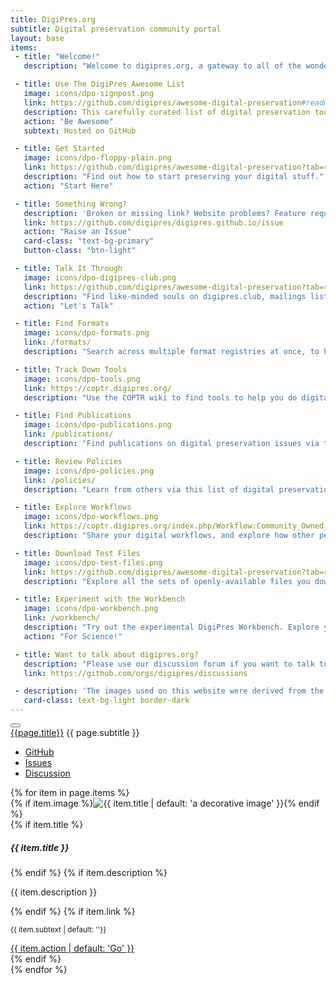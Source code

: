 ```yaml
---
title: DigiPres.org
subtitle: Digital preservation community portal
layout: base
items:
 - title: "Welcome!"
   description: "Welcome to digipres.org, a gateway to all of the wonderful community-owned and community-oriented resources dedicated to digital preservation!"

 - title: Use The DigiPres Awesome List
   image: icons/dpo-signpost.png
   link: https://github.com/digipres/awesome-digital-preservation#readme
   description: This carefully curated list of digital preservation tools and resources is the main thing that the community maintains. Please take a look!
   action: "Be Awesome"
   subtext: Hosted on GitHub

 - title: Get Started
   image: icons/dpo-floppy-plain.png
   link: https://github.com/digipres/awesome-digital-preservation?tab=readme-ov-file#get-started
   description: "Find out how to start preserving your digital stuff."
   action: "Start Here"

 - title: Something Wrong?
   description: 'Broken or missing link? Website problems? Feature requests? Please raise them here.'
   link: https://github.com/digipres/digipres.github.io/issue
   action: "Raise an Issue"
   card-class: "text-bg-primary"
   button-class: "btn-light"

 - title: Talk It Through
   image: icons/dpo-digipres-club.png
   link: https://github.com/digipres/awesome-digital-preservation?tab=readme-ov-file#become-part-of-the-digital-preservation-community
   description: "Find like-minded souls on digipres.club, mailings lists, forums and conferences."
   action: "Let's Talk"

 - title: Find Formats
   image: icons/dpo-formats.png
   link: /formats/
   description: "Search across multiple format registries at once, to help you understand the contents of your digital collections."

 - title: Track Down Tools
   image: icons/dpo-tools.png
   link: https://coptr.digipres.org/
   description: "Use the COPTR wiki to find tools to help you do digital preservation."

 - title: Find Publications
   image: icons/dpo-publications.png
   link: /publications/
   description: "Find publications on digital preservation issues via this dedicated search service and database."

 - title: Review Policies
   image: icons/dpo-policies.png
   link: /policies/
   description: "Learn from others via this list of digital preservation policies from across the world."

 - title: Explore Workflows
   image: icons/dpo-workflows.png
   link: https://coptr.digipres.org/index.php/Workflow:Community_Owned_Workflows
   description: "Share your digital workflows, and explore how other peoples systems solve our shared challenges."

 - title: Download Test Files
   image: icons/dpo-test-files.png
   link: https://github.com/digipres/awesome-digital-preservation?tab=readme-ov-file#find-test-files
   description: "Explore all the sets of openly-available files you download and use to test tools, tactics and workflows."

 - title: Experiment with the Workbench
   image: icons/dpo-workbench.png
   link: /workbench/
   description: "Try out the experimental DigiPres Workbench. Explore your formats. Compare your collections. Play with DigiPres tools, without installing a thing!"
   action: "For Science!"

 - title: Want to talk about digipres.org?
   description: "Please use our discussion forum if you want to talk to us about digipres.org."
   link: https://github.com/orgs/digipres/discussions

 - description: 'The images used on this website were derived from the <a href="https://wiki.dpconline.org/index.php?title=SPRUCE_Digital_Preservation_Illustrations" class="link-body-emphasis">SPRUCE Digital Preservation Illustrations</a>, created by <a href="http://www.tomwoolley.com/" class="link-body-emphasis">Tom Woolley</a> and released under a <a href="https://creativecommons.org/licenses/by-nc/3.0/deed.en" class="link-body-emphasis">CC-BY-NC</a> license thanks to funding from <a href="http://jisc.ac.uk/" class="link-body-emphasis">Jisc</a>.'
   card-class: text-bg-light border-dark
---
```


<nav class="navbar navbar-expand-lg navbar-light">
  <div class="container-fluid">
    <button class="navbar-toggler border-dark" type="button" data-bs-toggle="collapse" data-bs-target="#navbarToggler" aria-controls="navbarToggler" aria-expanded="false" aria-label="Toggle navigation">
      <span class="navbar-toggler-icon"></span>
    </button>
    <div class="collapse navbar-collapse" id="navbarToggler">
      <a class="navbar-brand fw-bolder" href="/">{{page.title}}</a>
        <span class="navbar-text">{{ page.subtitle }}</span>
      <ul class="navbar-nav ms-auto mb-2 mb-lg-0">
        <li class="nav-item">
          <a class="nav-link" href="https://github.com/digipres/digipres.github.io">GitHub</a>
        </li>
        <li class="nav-item">
          <a class="nav-link" href="https://github.com/digipres/digipres.github.io/issues">Issues</a>
        </li>
        <li class="nav-item">
          <a class="nav-link" href="https://github.com/orgs/digipres/discussions">Discussion</a>
        </li>
      </ul>
    </div>
  </div>
</nav>


<main class="container-fluid mt-0">
  <div class="row masonry" data-masonry='{"percentPosition": true }'>
{% for item in page.items %}
    <div class="col-6 col-sm-4 col-md-4 col-lg-3 col-xl-2 p-1">
      <div class="card {{ item.card-class | default: 'border-dark'}}">
        {% if item.image %}<img src="{{ item.image }}" class="card-img" alt="{{ item.title | default: 'a decorative image' }}">{% endif %}
        <div class="card-body">
          {% if item.title %}<h5 class="card-title">{{ item.title }}</h5>{% endif %}
          {% if item.description %}<p class="card-text">{{ item.description }}</p>{% endif %}
          {% if item.link %}
          <div class="d-flex justify-content-between align-items-center">
          <p class="card-text mb-0"><small class="text-muted">{{ item.subtext | default: ''}}</small></p>
          <a href="{{ item.link }}" target="_new" class="btn {{ item.button-class | default: 'btn-primary'}} stretched-link">{{ item.action | default: 'Go' }}</a>
          </div>
          {% endif %}
        </div>
      </div>
    </div>
{% endfor %}
  </div>

</main>

<script src="https://unpkg.com/imagesloaded@5/imagesloaded.pkgd.min.js"></script>
<script src="https://cdn.jsdelivr.net/npm/masonry-layout@4.2.2/dist/masonry.pkgd.min.js" integrity="sha384-GNFwBvfVxBkLMJpYMOABq3c+d3KnQxudP/mGPkzpZSTYykLBNsZEnG2D9G/X/+7D" crossorigin="anonymous"></script>

<script>
  window.addEventListener('load', function () {
    // Wait for images to load before using the masonry layout, as per https://masonry.desandro.com/layout#imagesloaded
    imagesLoaded( document.getElementsByClassName("masonry"),
      function( instance ) {
        // init Masonry after all images have loaded
        var masonry = new Masonry( '.masonry', {});
      }
    );
  });
</script>
